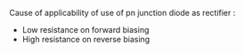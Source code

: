 Cause of applicability of use of pn junction diode as rectifier :
- Low resistance on forward biasing
- High resistance on reverse biasing


